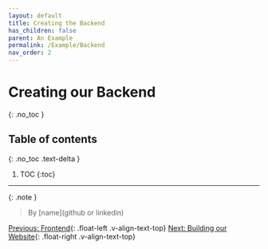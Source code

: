 ```yaml
---
layout: default
title: Creating the Backend
has_children: false
parent: An Example
permalink: /Example/Backend
nav_order: 2
---
```


# Creating our Backend
{: .no_toc }

## Table of contents
{: .no_toc .text-delta }

1. TOC
{:toc}

---

{: .note }
> By [name](github or linkedin)

[Previous: Frontend](Example/Frontend){: .float-left .v-align-text-top}
[Next: Building our Website](Example/Website){: .float-right .v-align-text-top}
